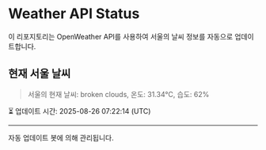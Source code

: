 
# Weather API Status

이 리포지토리는 OpenWeather API를 사용하여 서울의 날씨 정보를 자동으로 업데이트합니다.

## 현재 서울 날씨
> 서울의 현재 날씨: broken clouds, 온도: 31.34°C, 습도: 62%

⏳ 업데이트 시간: 2025-08-26 07:22:14 (UTC)

---
자동 업데이트 봇에 의해 관리됩니다.
